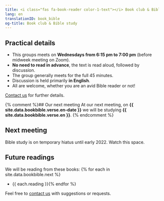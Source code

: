 ```yaml
---
title: <i class="fas fa-book-reader color-1-text"></i> Book club & Bible study <i class="fas fa-bible color-1-dark-text"></i>
lang: en
translationID: book_bible
og-title: Book club & Bible study
---
```

## Practical details
* This groups meets on **Wednesdays from 6:15 pm to 7:00 pm** (before midweek meeting on Zoom).
* **No need to read in advance**, the text is read aloud, followed by discussion.
* The group generally meets for the full 45 minutes.
* Discussion is held primarily **in English**.
* All are welcome, whether you are an avid Bible reader or not!

[Contact us](/contact) for further details.

{% comment %}## Our next meeting
At our next meeting, on **{{ site.data.bookbible.verse.en-date }}** we will be studying **{{ site.data.bookbible.verse.en }}**.
{% endcomment %}
## Next meeting
Bible study is on temporary hiatus until early 2022. Watch this space.

## Future readings
We will be reading from these books:
{% for each in site.data.bookbible.next %}
* {{ each.reading }}{% endfor %}

Feel free to [contact us](/contact) with suggestions or requests.

